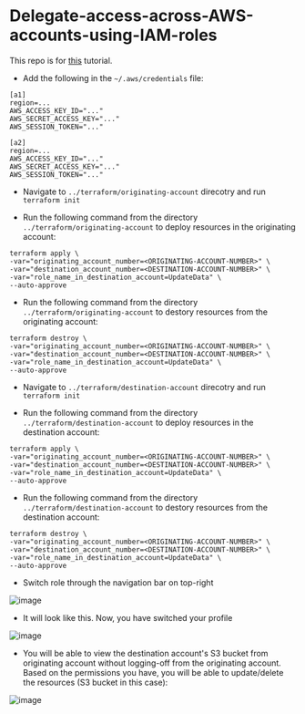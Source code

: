 # Delegate-access-across-AWS-accounts-using-IAM-roles
This repo is for [this](https://docs.aws.amazon.com/IAM/latest/UserGuide/tutorial_cross-account-with-roles.html) tutorial.

* Add the following in the `~/.aws/credentials` file:
```
[a1]
region=...
AWS_ACCESS_KEY_ID="..."
AWS_SECRET_ACCESS_KEY="..."
AWS_SESSION_TOKEN="..."

[a2]
region=...
AWS_ACCESS_KEY_ID="..."
AWS_SECRET_ACCESS_KEY="..."
AWS_SESSION_TOKEN="..."
```

* Navigate to `../terraform/originating-account` direcotry and run `terraform init`

* Run the following command from the directory `../terraform/originating-account` to deploy resources in the originating account:

```
terraform apply \
-var="originating_account_number=<ORIGINATING-ACCOUNT-NUMBER>" \
-var="destination_account_number=<DESTINATION-ACCOUNT-NUMBER>" \
-var="role_name_in_destination_account=UpdateData" \
--auto-approve
```

* Run the following command from the directory `../terraform/originating-account` to destory resources from the originating account:

```
terraform destroy \
-var="originating_account_number=<ORIGINATING-ACCOUNT-NUMBER>" \
-var="destination_account_number=<DESTINATION-ACCOUNT-NUMBER>" \
-var="role_name_in_destination_account=UpdateData" \
--auto-approve
```

* Navigate to `../terraform/destination-account` direcotry and run `terraform init`

* Run the following command from the directory `../terraform/destination-account` to deploy resources in the destination account:

```
terraform apply \
-var="originating_account_number=<ORIGINATING-ACCOUNT-NUMBER>" \
-var="destination_account_number=<DESTINATION-ACCOUNT-NUMBER>" \
-var="role_name_in_destination_account=UpdateData" \
--auto-approve
```

* Run the following command from the directory `../terraform/destination-account` to destory resources from the destination account:

```
terraform destroy \
-var="originating_account_number=<ORIGINATING-ACCOUNT-NUMBER>" \
-var="destination_account_number=<DESTINATION-ACCOUNT-NUMBER>" \
-var="role_name_in_destination_account=UpdateData" \
--auto-approve
```

* Switch role through the navigation bar on top-right

![image](https://github.com/user-attachments/assets/150287e5-c5c9-41d3-88ad-e3e657bcb638)

* It will look like this. Now, you have switched your profile

![image](https://github.com/user-attachments/assets/c4b2f81f-3ff2-4683-9aff-ebd382117259)

* You will be able to view the destination account's S3 bucket from originating account without logging-off from the originating account. Based on the permissions you have, you will be able to update/delete the resources (S3 bucket in this case):

![image](https://github.com/user-attachments/assets/a41760a2-0f8c-4383-bd6c-2ccc601c06ef)
